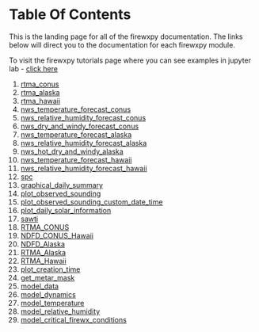 # **Table Of Contents**

This is the landing page for all of the firewxpy documentation. The links below will direct you to the documentation for each firewxpy module. 

To visit the firewxpy tutorials page where you can see examples in jupyter lab - [click here](https://github.com/edrewitz/firewxpy/blob/main/tutorials/Examples_Guide.md)

1) [rtma_conus](https://github.com/edrewitz/firewxpy/blob/main/Documentation/RTMA_Graphics_CONUS.md)
2) [rtma_alaska](https://github.com/edrewitz/firewxpy/blob/main/Documentation/RTMA_Graphics_Alaska.md)
3) [rtma_hawaii](https://github.com/edrewitz/firewxpy/blob/main/Documentation/RTMA_Graphics_Hawaii.md)
4) [nws_temperature_forecast_conus](https://github.com/edrewitz/firewxpy/blob/main/Documentation/NWS_CONUS.md#temperature-class)
5) [nws_relative_humidity_forecast_conus](https://github.com/edrewitz/firewxpy/blob/main/Documentation/NWS_CONUS.md#relative-humidity-class)
6) [nws_dry_and_windy_forecast_conus](https://github.com/edrewitz/firewxpy/blob/main/Documentation/NWS_CONUS.md#dry-and-windy-class)
7) [nws_temperature_forecast_alaska](https://github.com/edrewitz/firewxpy/blob/main/Documentation/NWS_Alaska.md#temperature-class)
8) [nws_relative_humidity_forecast_alaska](https://github.com/edrewitz/firewxpy/blob/main/Documentation/NWS_Alaska.md#relative-humidity-class)
9) [nws_hot_dry_and_windy_alaska](https://github.com/edrewitz/firewxpy/blob/main/Documentation/NWS_Alaska.md#hot-dry-and-windy-class)
10) [nws_temperature_forecast_hawaii](https://github.com/edrewitz/firewxpy/blob/main/Documentation/NWS_Hawaii.md#temperature-class)
11) [nws_relative_humidity_forecast_hawaii](https://github.com/edrewitz/firewxpy/blob/main/Documentation/NWS_Hawaii.md#relative-humidity-class)
12) [spc](https://github.com/edrewitz/firewxpy/blob/main/Documentation/SPC_Outlook_Graphics.md)
13) [graphical_daily_summary](https://github.com/edrewitz/firewxpy/blob/main/Documentation/observations.md#graphical_daily_summarystation_id)
14) [plot_observed_sounding](https://github.com/edrewitz/firewxpy/blob/main/Documentation/soundings.md#plot_observed_soundingstation_id)
15) [plot_observed_sounding_custom_date_time](https://github.com/edrewitz/firewxpy/blob/main/Documentation/soundings.md#plot_observed_sounding_custom_date_timestation_id-year-month-day-hour)
16) [plot_daily_solar_information](https://github.com/edrewitz/firewxpy/blob/main/Documentation/solar_information.md#plot_daily_solar_informationlatitude-longitude)
17) [sawti](https://github.com/edrewitz/firewxpy/blob/main/Documentation/sawti.md#sawti)
18) [RTMA_CONUS](https://github.com/edrewitz/firewxpy/blob/main/Documentation/miscellaneous.md#rtma_conus-class)
19) [NDFD_CONUS_Hawaii](https://github.com/edrewitz/firewxpy/blob/main/Documentation/miscellaneous.md#ndfd_conus_hawaii-class)
20) [NDFD_Alaska](https://github.com/edrewitz/firewxpy/blob/main/Documentation/miscellaneous.md#ndfd_alaska-class)
21) [RTMA_Alaska](https://github.com/edrewitz/firewxpy/blob/main/Documentation/miscellaneous.md#rtma_alaska-class)
22) [RTMA_Hawaii](https://github.com/edrewitz/firewxpy/blob/main/Documentation/miscellaneous.md#rtma_hawaii-class)
23) [plot_creation_time](https://github.com/edrewitz/firewxpy/blob/main/Documentation/miscellaneous.md#plot_creation_time)
24) [get_metar_mask](https://github.com/edrewitz/firewxpy/blob/main/Documentation/miscellaneous.md#get_metar_maskstate-gacc_region-rtma_wsfalse)
25) [model_data](https://github.com/edrewitz/firewxpy/blob/main/Documentation/miscellaneous.md#model_data-class)
26) [model_dynamics]()
27) [model_temperature]()
28) [model_relative_humidity]()
29) [model_critical_firewx_conditions]()
